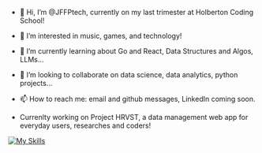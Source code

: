 - 👋 Hi, I’m @JFFPtech, currently on my last trimester at Holberton Coding School!
- 👀 I’m interested in music, games, and technology! 
- 🌱 I’m currently learning about Go and React, Data Structures and Algos, LLMs...
- 💞️ I’m looking to collaborate on data science, data analytics, python projects...
- 📫 How to reach me: email and github messages, LinkedIn coming soon.

- Currenlty working on Project HRVST, a data management web app for everyday users, researches and coders!

[![My Skills](https://skillicons.dev/icons?i=c,html,css,py,js,mysql,vscode,discord)](https://skillicons.dev)

